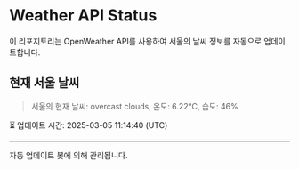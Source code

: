 
# Weather API Status

이 리포지토리는 OpenWeather API를 사용하여 서울의 날씨 정보를 자동으로 업데이트합니다.

## 현재 서울 날씨
> 서울의 현재 날씨: overcast clouds, 온도: 6.22°C, 습도: 46%

⏳ 업데이트 시간: 2025-03-05 11:14:40 (UTC)

---
자동 업데이트 봇에 의해 관리됩니다.
